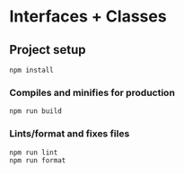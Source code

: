 # Interfaces + Classes


## Project setup

```
npm install
```

### Compiles and minifies for production

```
npm run build
```

### Lints/format and fixes files

```
npm run lint
npm run format
```
